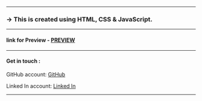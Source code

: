 <hr>
<h3>-> This <type of project> is created using HTML, CSS & JavaScript.</h3>
<hr>
<h4>link for Preview - <a href="https://malaypatoliya.github.io/malay-portfolio/">PREVIEW</a></h4>
<hr>
<h4>Get in touch : </h4>
<p>GitHub account: <a href="https://github.com/malaypatoliya"> GitHub</a></p>
<p>Linked In account: <a href="https://www.linkedin.com/in/malay-patoliya/"> Linked In</a></p>
<hr>
